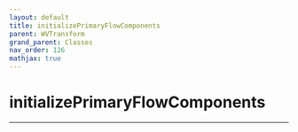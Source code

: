 ```yaml
---
layout: default
title: initializePrimaryFlowComponents
parent: WVTransform
grand_parent: Classes
nav_order: 126
mathjax: true
---
```


#  initializePrimaryFlowComponents




---

